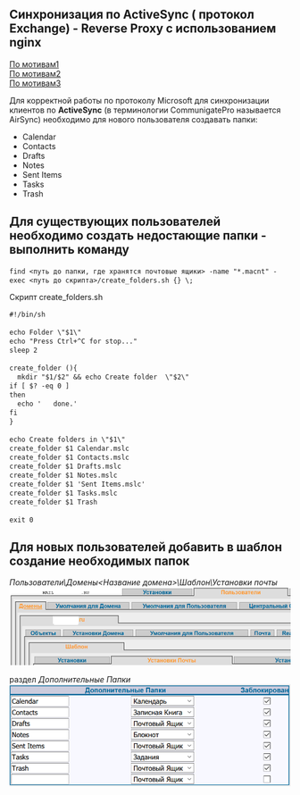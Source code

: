 ## Синхронизация по ActiveSync ( протокол Exchange) -  Reverse Proxy с использованием  nginx  
[По мотивам1](https://blog.kempkens.io/posts/exchange-reverse-proxy-using-nginx/)  
[По мотивам2](https://stackoverflow.com/questions/14839712/nginx-reverse-proxy-passthrough-basic-authenication/19714696#19714696)  
[По мотивам3](https://stackoverflow.com/questions/35384245/nginx-as-exchange-proxy)  

Для корректной работы по протоколу Microsoft для синхронизации клиентов по **ActiveSync** (в терминологии CommunigatePro называется AirSync) необходимо для нового пользователя создавать папки:  
- Calendar  
- Contacts  
- Drafts  
- Notes  
- Sent Items  
- Tasks  
- Trash

## Для существующих пользователей необходимо создать недостающие папки - выполнить команду   
```
find <путь до папки, где хранятся почтовые ящики> -name "*.macnt" -exec <путь до скрипта>/create_folders.sh {} \;
```
Скрипт create_folders.sh
```
#!/bin/sh

echo Folder \"$1\"
echo "Press Ctrl+^C for stop..."
sleep 2

create_folder (){
  mkdir "$1/$2" && echo Create folder  \"$2\"
if [ $? -eq 0 ]
then
  echo '   done.'
fi
}

echo Create folders in \"$1\"
create_folder $1 Calendar.mslc
create_folder $1 Contacts.mslc
create_folder $1 Drafts.mslc
create_folder $1 Notes.mslc
create_folder $1 'Sent Items.mslc'
create_folder $1 Tasks.mslc
create_folder $1 Trash

exit 0
```
## Для новых пользователей добавить в шаблон создание необходимых папок  
*Пользователи\Домены\<Название домена>\Шаблон\Установки почты* 
![to Folder](./inFolders.png)

раздел *Дополнительные Папки*
![Additional Folders](./folder.png)
